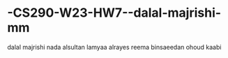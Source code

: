 # -CS290-W23-HW7--dalal-majrishi-mm
dalal majrishi
nada alsultan
lamyaa alrayes
reema binsaeedan
ohoud kaabi
